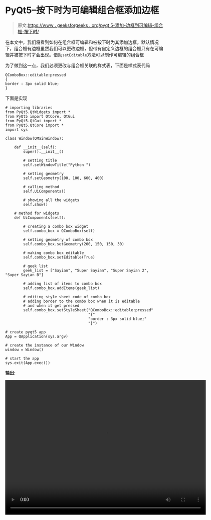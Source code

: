 # PyQt5–按下时为可编辑组合框添加边框

> 原文:[https://www . geeksforgeeks . org/pyqt 5-添加-边框到可编辑-组合框-按下时/](https://www.geeksforgeeks.org/pyqt5-add-border-to-editable-combobox-when-pressed/)

在本文中，我们将看到如何在组合框可编辑和被按下时为其添加边框。默认情况下，组合框有边框虽然我们可以更改边框，但带有自定义边框的组合框只有在可编辑并被按下时才会出现。借助`setEditable`方法可以制作可编辑的组合框

为了做到这一点，我们必须更改与组合框关联的样式表，下面是样式表代码

```
QComboBox::editable:pressed
{
border : 3px solid blue;
}

```

下面是实现

```
# importing libraries
from PyQt5.QtWidgets import * 
from PyQt5 import QtCore, QtGui
from PyQt5.QtGui import * 
from PyQt5.QtCore import * 
import sys

class Window(QMainWindow):

    def __init__(self):
        super().__init__()

        # setting title
        self.setWindowTitle("Python ")

        # setting geometry
        self.setGeometry(100, 100, 600, 400)

        # calling method
        self.UiComponents()

        # showing all the widgets
        self.show()

    # method for widgets
    def UiComponents(self):

        # creating a combo box widget
        self.combo_box = QComboBox(self)

        # setting geometry of combo box
        self.combo_box.setGeometry(200, 150, 150, 30)

        # making combo box editable
        self.combo_box.setEditable(True)

        # geek list
        geek_list = ["Sayian", "Super Sayian", "Super Sayian 2", "Super Sayian B"]

        # adding list of items to combo box
        self.combo_box.addItems(geek_list)

        # editing style sheet code of combo box
        # adding border to the combo box when it is editable
        # and when it get pressed
        self.combo_box.setStyleSheet("QComboBox::editable:pressed"
                                     "{"
                                     "border : 3px solid blue;"
                                     "}")

# create pyqt5 app
App = QApplication(sys.argv)

# create the instance of our Window
window = Window()

# start the app
sys.exit(App.exec())
```

**输出:**

<video class="wp-video-shortcode" id="video-399932-1" width="640" height="428" preload="metadata" controls=""><source type="video/mp4" src="https://media.geeksforgeeks.org/wp-content/uploads/20200418194402/Python-18-04-2020-19_40_56.mp4?_=1">[https://media.geeksforgeeks.org/wp-content/uploads/20200418194402/Python-18-04-2020-19_40_56.mp4](https://media.geeksforgeeks.org/wp-content/uploads/20200418194402/Python-18-04-2020-19_40_56.mp4)</video>